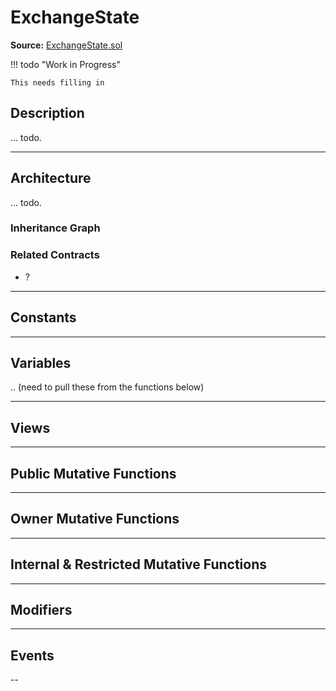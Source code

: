 # ExchangeState

**Source:** [ExchangeState.sol](https://github.com/Synthetixio/synthetix/blob/master/contracts/ExchangeState.sol)

!!! todo "Work in Progress"

    This needs filling in

## Description

... todo.

---

## Architecture

... todo.

<!--centered-image>
    ![Architecture Graph](/img/graphs/todo-architecture.svg)
</centered-image-->

### Inheritance Graph

<!--centered-image>
    ![Inheritance graph](/img/graphs/todo.svg)
</centered-image-->

### Related Contracts

- ?

---

## Constants

---

## Variables

.. (need to pull these from the functions below)

---

## Views

---

## Public Mutative Functions

---

## Owner Mutative Functions

---

## Internal & Restricted Mutative Functions

---

## Modifiers

---

## Events

--
